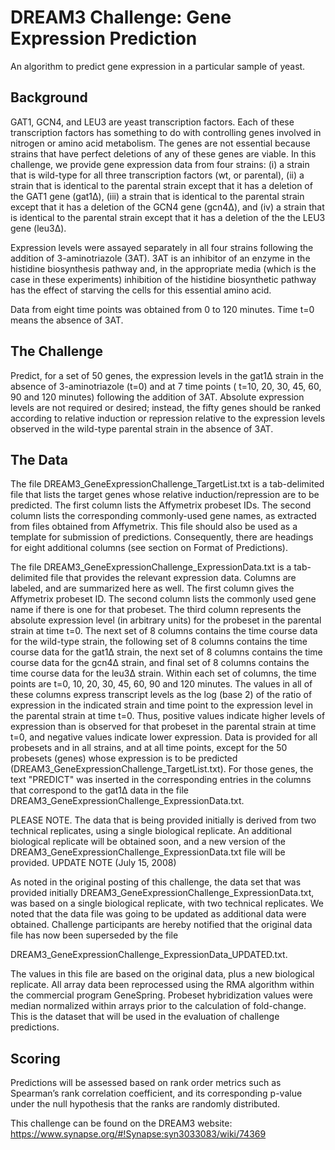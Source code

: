 # DREAM3 Challenge: Gene Expression Prediction
An algorithm to predict gene expression in a particular sample of yeast.


## Background
GAT1, GCN4, and LEU3 are yeast transcription factors. Each of these transcription factors has something to do with controlling genes involved in nitrogen or amino acid metabolism. The genes are not essential because strains that have perfect deletions of any of these genes are viable. In this challenge, we provide gene expression data from four strains: (i) a strain that is wild-type for all three transcription factors (wt, or parental), (ii) a strain that is identical to the parental strain except that it has a deletion of the GAT1 gene (gat1Δ), (iii) a strain that is identical to the parental strain except that it has a deletion of the GCN4 gene (gcn4Δ), and (iv) a strain that is identical to the parental strain except that it has a deletion of the the LEU3 gene (leu3Δ).

Expression levels were assayed separately in all four strains following the addition of 3-aminotriazole (3AT). 3AT is an inhibitor of an enzyme in the histidine biosynthesis pathway and, in the appropriate media (which is the case in these experiments) inhibition of the histidine biosynthetic pathway has the effect of starving the cells for this essential amino acid.

Data from eight time points was obtained from 0 to 120 minutes. Time t=0 means the absence of 3AT.


## The Challenge
Predict, for a set of 50 genes, the expression levels in the gat1Δ strain in the absence of 3-aminotriazole (t=0) and at 7 time points ( t=10, 20, 30, 45, 60, 90 and 120 minutes) following the addition of 3AT. Absolute expression levels are not required or desired; instead, the fifty genes should be ranked according to relative induction or repression relative to the expression levels observed in the wild-type parental strain in the absence of 3AT.


## The Data
The file DREAM3_GeneExpressionChallenge_TargetList.txt is a tab-delimited file that lists the target genes whose relative induction/repression are to be predicted. The first column lists the Affymetrix probeset IDs. The second column lists the corresponding commonly-used gene names, as extracted from files obtained from Affymetrix. This file should also be used as a template for submission of predictions. Consequently, there are headings for eight additional columns (see section on Format of Predictions).

The file DREAM3_GeneExpressionChallenge_ExpressionData.txt is a tab-delimited file that provides the relevant expression data. Columns are labeled, and are summarized here as well. The first column gives the Affymetrix probeset ID. The second column lists the commonly used gene name if there is one for that probeset. The third column represents the absolute expression level (in arbitrary units) for the probeset in the parental strain at time t=0. The next set of 8 columns contains the time course data for the wild-type strain, the following set of 8 columns contains the time course data for the gat1Δ strain, the next set of 8 columns contains the time course data for the gcn4Δ strain, and final set of 8 columns contains the time course data for the leu3Δ strain. Within each set of columns, the time points are t=0, 10, 20, 30, 45, 60, 90 and 120 minutes. The values in all of these columns express transcript levels as the log (base 2) of the ratio of expression in the indicated strain and time point to the expression level in the parental strain at time t=0. Thus, positive values indicate higher levels of expression than is observed for that probeset in the parental strain at time t=0, and negative values indicate lower expression. Data is provided for all probesets and in all strains, and at all time points, except for the 50 probesets (genes) whose expression is to be predicted (DREAM3_GeneExpressionChallenge_TargetList.txt). For those genes, the text "PREDICT" was inserted in the corresponding entries in the columns that correspond to the gat1Δ data in the file DREAM3_GeneExpressionChallenge_ExpressionData.txt.

PLEASE NOTE. The data that is being provided initially is derived from two technical replicates, using a single biological replicate. An additional biological replicate will be obtained soon, and a new version of the DREAM3_GeneExpressionChallenge_ExpressionData.txt file will be provided.
UPDATE NOTE (July 15, 2008)

As noted in the original posting of this challenge, the data set that was provided initially DREAM3_GeneExpressionChallenge_ExpressionData.txt, was based on a single biological replicate, with two technical replicates. We noted that the data file was going to be updated as additional data were obtained. Challenge participants are hereby notified that the original data file has now been superseded by the file

DREAM3_GeneExpressionChallenge_ExpressionData_UPDATED.txt.

The values in this file are based on the original data, plus a new biological replicate. All array data been reprocessed using the RMA algorithm within the commercial program GeneSpring. Probeset hybridization values were median normalized within arrays prior to the calculation of fold-change. This is the dataset that will be used in the evaluation of challenge predictions.


## Scoring
Predictions will be assessed based on rank order metrics such as Spearman’s rank correlation coefficient, and its corresponding p-value under the null hypothesis that the ranks are randomly distributed.


This challenge can be found on the DREAM3 website: https://www.synapse.org/#!Synapse:syn3033083/wiki/74369
